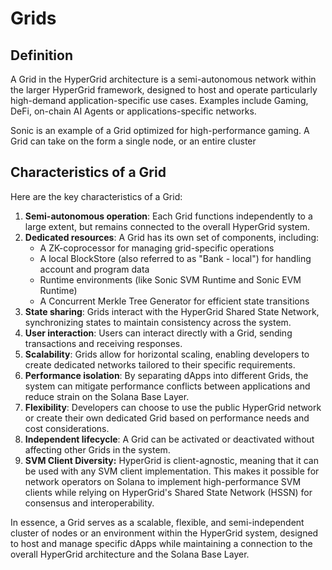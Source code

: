 # Grids

## Definition

A Grid in the HyperGrid architecture is a semi-autonomous network within the larger HyperGrid framework, designed to host and operate particularly high-demand application-specific use cases. Examples include Gaming, DeFi, on-chain AI Agents or applications-specific networks.

Sonic is an example of a Grid optimized for high-performance gaming. A Grid can take on the form a single node, or an entire cluster

## Characteristics of a Grid

&#x20;Here are the key characteristics of a Grid:

1. **Semi-autonomous operation**: Each Grid functions independently to a large extent, but remains connected to the overall HyperGrid system.
2. **Dedicated resources**: A Grid has its own set of components, including:
   * A ZK-coprocessor for managing grid-specific operations
   * A local BlockStore (also referred to as "Bank - local") for handling account and program data
   * Runtime environments (like Sonic SVM Runtime and Sonic EVM Runtime)
   * A Concurrent Merkle Tree Generator for efficient state transitions
3. **State sharing**: Grids interact with the HyperGrid Shared State Network, synchronizing states to maintain consistency across the system.
4. **User interaction**: Users can interact directly with a Grid, sending transactions and receiving responses.
5. **Scalability**: Grids allow for horizontal scaling, enabling developers to create dedicated networks tailored to their specific requirements.
6. **Performance isolation**: By separating dApps into different Grids, the system can mitigate performance conflicts between applications and reduce strain on the Solana Base Layer.
7. **Flexibility**: Developers can choose to use the public HyperGrid network or create their own dedicated Grid based on performance needs and cost considerations.
8. **Independent lifecycle**: A Grid can be activated or deactivated without affecting other Grids in the system.
9. **SVM Client Diversity:** HyperGrid is client-agnostic, meaning that it can be used with any SVM client implementation. This makes it possible for network operators on Solana to implement high-performance SVM clients while relying on HyperGrid's Shared State Network (HSSN) for consensus and interoperability.

In essence, a Grid serves as a scalable, flexible, and semi-independent cluster of nodes or an environment within the HyperGrid system, designed to host and manage specific dApps while maintaining a connection to the overall HyperGrid architecture and the Solana Base Layer.
